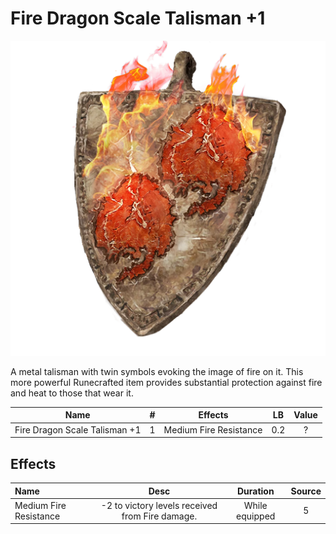 # Fire Dragon Scale Talisman +1

![Copyrighted Image](FireDragonScaleTalisman+1.png)



A metal talisman with twin symbols evoking the image of fire on it. This more powerful Runecrafted item provides substantial protection against fire and heat to those that wear it.



|             Name             | # |         Effects         | LB | Value |
| :---------------------------: | :-: | :--------------------: | :-: | :---: |
| Fire Dragon Scale Talisman +1 | 1 | Medium Fire Resistance | 0.2 |   ?   |

## Effects

| Name                   |                     Desc                     |    Duration    | Source |
| :--------------------- | :---------------------------------------------: | :------------: | :-----------: |
| Medium Fire Resistance | -2 to victory levels received from Fire damage. | While equipped |       5       |

